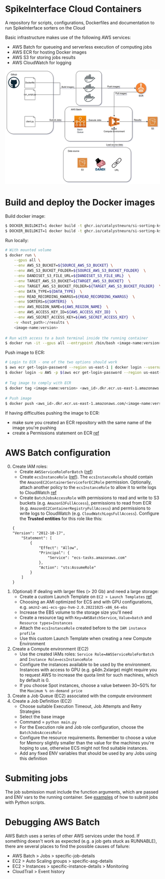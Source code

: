 # SpikeInterface Cloud Containers

A repository for scripts, configurations, Dockerfiles and documentation to run SpikeInterface sorters on the Cloud


Basic infrastructure makes use of the following AWS services:
- AWS Batch for queueing and serverless execution of computing jobs
- AWS ECR for hosting Docker images
- AWS S3 for storing jobs results
- AWS CloudWatch for logging

![infrastructure](media/diagram.jpg)


# Build and deploy the Docker images

Build docker image:
```bash
$ DOCKER_BUILDKIT=1 docker build -t ghcr.io/catalystneuro/si-sorting-ks25:latest -f Dockerfile.ks2_5 .
$ DOCKER_BUILDKIT=1 docker build -t ghcr.io/catalystneuro/si-sorting-ks3:latest -f Dockerfile.ks3 .
```

Run locally:
```bash
# With mounted volume
$ docker run \
    --gpus all \
    --env AWS_S3_BUCKET=${SOURCE_AWS_S3_BUCKET} \
    --env AWS_S3_BUCKET_FOLDER=${SOURCE_AWS_S3_BUCKET_FOLDER}  \
    --env DANDISET_S3_FILE_URL=${DANDISET_S3_FILE_URL}  \
    --env TARGET_AWS_S3_BUCKET=${TARGET_AWS_S3_BUCKET}  \
    --env TARGET_AWS_S3_BUCKET_FOLDER=${TARGET_AWS_S3_BUCKET_FOLDER}  \
    --env DATA_TYPE=${DATA_TYPE}  \
    --env READ_RECORDING_KWARGS=${READ_RECORDING_KWARGS}  \
    --env SORTERS=${SORTERS}  \
    --env AWS_REGION_NAME=${AWS_REGION_NAME}  \
    --env AWS_ACCESS_KEY_ID=${AWS_ACCESS_KEY_ID}  \
    --env AWS_SECRET_ACCESS_KEY=${AWS_SECRET_ACCESS_KEY}  \
    -v <host_path>:/results \
    <image-name:version>

# Run with access to a bash terminal inside the running container
$ docker run -it --gpus all --entrypoint /bin/bash <image-name:version>
```

Push image to ECR:
```bash
# Login to ECR - one of the two options should work
$ aws ecr get-login-password --region us-east-1 | docker login --username AWS --password-stdin <aws_id>.dkr.ecr.us-east-1.amazonaws.com
$ docker login -u AWS -p $(aws ecr get-login-password --region us-east-1) <aws_id>.dkr.ecr.us-east-1.amazonaws.com

# Tag image to comply with ECR
$ docker tag <image-name:version> <aws_id>.dkr.ecr.us-east-1.amazonaws.com/<image-name:version>

# Push image
$ docker push <aws_id>.dkr.ecr.us-east-1.amazonaws.com/<image-name:version>
```

If having difficulties pushing the image to ECR:
- make sure you created an ECR repository with the same name of the image you're pushing
- create a Permissions statement on ECR [ref](https://stackoverflow.com/a/72621029/11483674)

# AWS Batch configuration

0. Create IAM roles:
    - Create `AWSServiceRoleForBatch` ([ref](https://docs.aws.amazon.com/batch/latest/userguide/service_IAM_role.html)) 
    - Create `ecsInstanceRole` ([ref](https://docs.aws.amazon.com/batch/latest/userguide/instance_IAM_role.html)). The `ecsInstanceRole` should contain the `AmazonEC2ContainerServiceforEC2Role` permission. Optionally, attach another policy to the `ecsInstanceRole` to allow it to write logs to CloudWatch [ref](https://docs.aws.amazon.com/batch/latest/userguide/using_cloudwatch_logs.html)
    - Create `BatchJobsAccessRole` with permissions to read and write to S3 buckets (e.g. `AmazonS3FullAccess`), permissions to read from ECR (e.g. `AmazonEC2ContainerRegistryFullAccess`) and permissions to write logs to CloudWatch (e.g. `CloudWatchLogsFullAccess`). Configure the **Trusted entities** for this role like this:
    ```
    {
    "Version": "2012-10-17",
        "Statement": [
            {
                "Effect": "Allow",
                "Principal": {
                    "Service": "ecs-tasks.amazonaws.com"
                },
                "Action": "sts:AssumeRole"
            }
        ]
    }
    ```
1. (Optional) If dealing with larger files (> 20 Gb) and need a large storage:
    - Create a custom Launch Template on `EC2 > Launch Templates` [ref](https://docs.aws.amazon.com/batch/latest/userguide/launch-templates.html)
    - Choosing an AMI optimized for ECS and with GPU configurations, e.g. `amzn2-ami-ecs-gpu-hvm-2.0.20221025-x86_64-ebs`
    - Increase the EBS volume to the storage size you'll need
    - Create a resource tag with `Key=AWSBatchService`, `Value=batch` and `Resource types=Instances`
    - Attach the `ecsInstanceRole` created before to the `IAM instance profile`
    - Use this custom Launch Template when creating a new Compute Environment
2. Create a Compute environment (EC2)
    - Use the created IAMs roles: `Service Role=AWSServiceRoleForBatch` and `Instance Role=ecsInstanceRole`
    - Configure the instances available to be used by the environment. Instances with access to GPU (e.g. g4dn.2xlarge) might require you to request AWS to increase the quota limit for such machines, which by default is 0.
    - If you choose Spot instances, choose a value between 30~50% for the `Maximum % on-demand price`
3. Create a Job Queue (EC2) associated with the compute environment
4. Create a Job Definition (EC2)
    - Choose suitable Execution Timeout, Job Attempts and Retry Strategies
    - Select the base image
    - Command = `python main.py`
    - For the Execution role and Job role configuration, choose the `BatchJobsAccessRole`
    - Configure the resource requirements. Remember to choose a value for Memory slightly smaller than the value for the machines you're hoping to use, otherwise ECS might not find suitable instances.
    - Add any fixed ENV variables that should be used by any Jobs using this definition


# Submiting jobs

The job submission must include the function arguments, which are passed and ENV vars to the running container.
See [examples](https://github.com/catalystneuro/spikeinterface_cloud/tree/main/examples) of how to submit jobs with Python scripts.


# Debugging AWS Batch

AWS Batch uses a series of other AWS services under the hood. If something doesn't work as expected (e.g. a job gets stuck as RUNNABLE), there are several places to find the possible causes of failure:
- AWS Batch > Jobs > specific-job-details
- EC2 > Auto Scaling groups > specific-asg-details
- EC2 > Instances > specific-instance-details > Monitoring
- CloudTrail > Event history